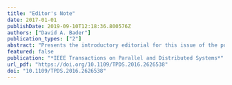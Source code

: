 ```yaml
---
title: "Editor's Note"
date: 2017-01-01
publishDate: 2019-09-10T12:18:36.800576Z
authors: ["David A. Bader"]
publication_types: ["2"]
abstract: "Presents the introductory editorial for this issue of the publication."
featured: false
publication: "*IEEE Transactions on Parallel and Distributed Systems*"
url_pdf: "https://doi.org/10.1109/TPDS.2016.2626538"
doi: "10.1109/TPDS.2016.2626538"
---
```



